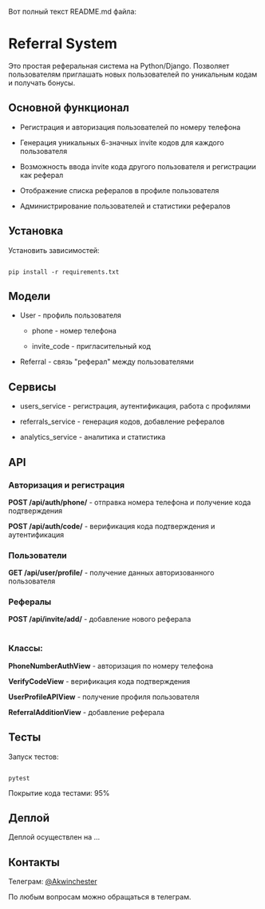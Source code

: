 Вот полный текст README.md файла:

# Referral System

Это простая реферальная система на Python/Django. Позволяет пользователям приглашать новых пользователей по уникальным кодам и получать бонусы.

## Основной функционал

- Регистрация и авторизация пользователей по номеру телефона

- Генерация уникальных 6-значных invite кодов для каждого пользователя 

- Возможность ввода invite кода другого пользователя и регистрации как реферал

- Отображение списка рефералов в профиле пользователя

- Администрирование пользователей и статистики рефералов 

## Установка

Установить зависимостей:

```

pip install -r requirements.txt

```

## Модели

- User - профиль пользователя 

  - phone - номер телефона

  - invite_code - пригласительный код

  

- Referral - связь "реферал" между пользователями

## Сервисы

- users_service - регистрация, аутентификация, работа с профилями

- referrals_service - генерация кодов, добавление рефералов

- analytics_service - аналитика и статистика

## API


<h3>Авторизация и регистрация</h3>
<b>POST /api/auth/phone/</b> - отправка номера телефона и получение кода подтверждения<br>

<b>POST /api/auth/code/</b> - верификация кода подтверждения и аутентификация<br>

<h3>Пользователи</h3>
<b>GET /api/user/profile/</b> - получение данных авторизованного пользователя<br>

<h3>Рефералы</h3>
<b>POST /api/invite/add/</b> - добавление нового реферала<br>
<br>
<h3>Классы:</h3>

<b>PhoneNumberAuthView</b> - авторизация по номеру телефона<br>

<b>VerifyCodeView</b> - верификация кода подтверждения<br>

<b>UserProfileAPIView</b> - получение профиля пользователя<br>

<b>ReferralAdditionView</b> - добавление реферала<br>

## Тесты

Запуск тестов:

```

pytest

```

Покрытие кода тестами: 95%

## Деплой

Деплой осуществлен на ...


## Контакты

Телеграм: [@Akwinchester](https://t.me/Akwinchester)

По любым вопросам можно обращаться в телеграм.
